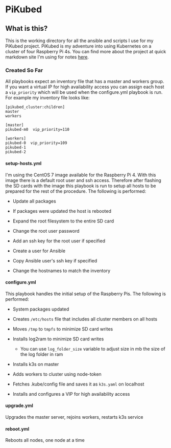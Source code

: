 # PiKubed

## What is this?

This is the working directory for all the ansible and scripts I use for my PiKubed project. PiKubed is my adventure into using Kubernetes on a cluster of four Raspberry Pi 4s. You can find more about the project at quick markdown site I'm using for notes [here](https://pikubed.com).

### Created So Far

All playbooks expect an inventory file that has a master and workers group. If you want a virtual IP for high availability access you can assign each host a `vip_priority` which will be used when the configure.yml playbook is run. For example my inventory file looks like:

```textfile
[pikubed_cluster:children]
master
workers

[master]
pikubed-m0  vip_priority=110

[workers]
pikubed-0  vip_priority=109
pikubed-1
pikubed-2
```
#### setup-hosts.yml

I'm using the CentOS 7 image available for the Raspberry Pi 4. With this image there is a default root user and ssh access. Therefore after flashing the SD cards with the image this playbook is run to setup all hosts to be prepared for the rest of the procedure. The following is performed:

- Update all packages

- If packages were updated the host is rebooted

- Expand the root filesystem to the entire SD card

- Change the root user password

- Add an ssh key for the root user if specified

- Create a user for Ansible

- Copy Ansible user's ssh key if specified

- Change the hostnames to match the inventory

#### configure.yml

This playbook handles the initial setup of the Raspberry Pis. The following is performed:

- System packages updated

- Creates `/etc/hosts` file that includes all cluster members on all hosts

- Moves `/tmp` to `tmpfs` to minimize SD card writes

- Installs log2ram to minimize SD card writes

  - You can use `log_folder_size` variable to adjust size in mb the size of the log folder in ram

- Installs k3s on master

- Adds workers to cluster using node-token

- Fetches .kube/config file and saves it as `k3s.yaml` on localhost

- Installs and configures a VIP for high availability access

#### upgrade.yml

Upgrades the master server, rejoins workers, restarts k3s service

#### reboot.yml

Reboots all nodes, one node at a time
